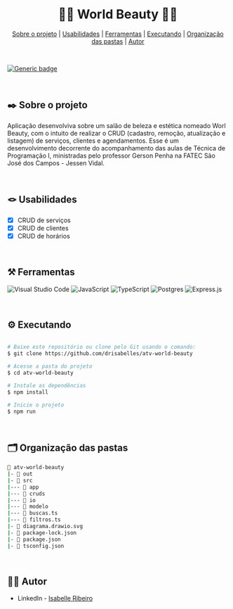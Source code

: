 <div align="center">

# 💅🏻 World Beauty 💇🏼

</div>

<div align="center">

[Sobre o projeto](#project) | [Usabilidades](#usabilities) | [Ferramentas](#tools) | [Executando](#running) | [Organização das pastas](#folders) | [Autor](#autor)

</div>

</br>

[![Generic badge](https://img.shields.io/badge/STATUS%20DO%20PROJETO-NÃO%20FINALIZADO-red)](https://shields.io/)

</br>

## ✒️ Sobre o projeto <a name="project"></a>
Aplicação desenvolviva sobre um salão de beleza e estética nomeado Worl Beauty, com o intuito de realizar o CRUD (cadastro, remoção, atualização e listagem) de serviços, clientes e agendamentos. Esse é um desenvolvimento decorrente do acompanhamento das aulas de Técnica de Programação I, ministradas pelo professor Gerson Penha na FATEC São José dos Campos - Jessen Vidal.

</br>

## 🪢 Usabilidades <a name="usabilities"></a>
- [X] CRUD de serviços
- [X] CRUD de clientes
- [X] CRUD de horários

</br>

## ⚒️ Ferramentas <a name="tools"></a>
![Visual Studio Code](https://img.shields.io/badge/Visual%20Studio%20Code-e4d2e4.svg?style=for-the-badge&logo=visual-studio-code&logoColor=black)
![JavaScript](https://img.shields.io/badge/javascript-e4d2e4.svg?style=for-the-badge&logo=javascript&logoColor=black)
![TypeScript](https://img.shields.io/badge/typescript-e4d2e4.svg?style=for-the-badge&logo=typescript&logoColor=black)
![Postgres](https://img.shields.io/badge/postgres-e4d2e4.svg?style=for-the-badge&logo=postgresql&logoColor=black)
![Express.js](https://img.shields.io/badge/express.js-e4d2e4.svg?style=for-the-badge&logo=express&logoColor=black)

</br>

## ⚙️ Executando <a name="running"></a>

```bash

# Baixe este repositório ou clone pelo Git usando o comando:
$ git clone https://github.com/drisabelles/atv-world-beauty

# Acesse a pasta do projeto
$ cd atv-world-beauty

# Instale as dependências
$ npm install

# Inicie o projeto
$ npm run

```

</br>

## 🗂️ Organização das pastas <a name="folders"></a>

```bash
📂 atv-world-beauty
|- 📁 out
|- 📁 src
|--- 📁 app
|--- 📁 cruds
|--- 📁 io
|--- 📁 modelo
|--- 📄 buscas.ts
|--- 📄 filtros.ts
|- 📄 diagrama.drawio.svg
|- 📄 package-lock.json
|- 📄 package.json
|- 📄 tsconfig.json
```

</br>

## 👩‍💻 Autor <a name="autor"></a>

- LinkedIn - [Isabelle Ribeiro](https://www.linkedin.com/in/drisabelles/)
